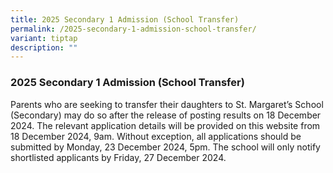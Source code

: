 ```yaml
---
title: 2025 Secondary 1 Admission (School Transfer)
permalink: /2025-secondary-1-admission-school-transfer/
variant: tiptap
description: ""
---
```

<h3><strong>2025 Secondary 1 Admission (School Transfer)</strong></h3>
<p>Parents who are seeking to transfer their daughters to St. Margaret’s
School (Secondary) may do so after the release of posting results on 18
December 2024. The relevant application details will be provided on this
website from 18 December 2024, 9am. Without exception, all applications
should be submitted by Monday, 23 December 2024, 5pm. The school will only
notify shortlisted applicants by Friday, 27 December 2024.</p>